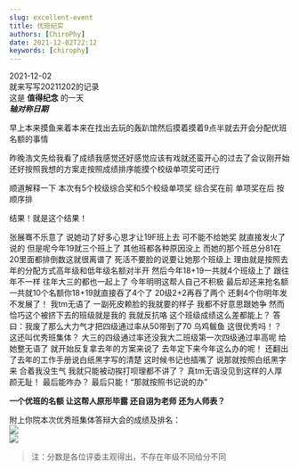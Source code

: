 ```yaml
---
slug: excellent-event
title: 优班纪实
authors: [ChiroPhy]
date: 2021-12-02T22:12
keywords: [chirophy]
---
```


2021-12-02  
就来写写20211202的记录  
这是 **值得纪念** 的一天  
***轴对称日期***  

<!--truncate-->

早上本来摸鱼来着本来在找出去玩的轰趴馆然后摸着摸着9点半就去开会分配优班名额的事情  

昨晚浩文先给我看了成绩我感觉还好感觉应该有戏就还蛮开心的过去了会议刚开始还好按照我想的方案走按照成绩排序能摸个校级单项奖可还行  

顺道解释一下 本次有5个校级综合奖和5个校级单项奖 综合奖在前 单项奖在后 按顺序排  

结果！就是这个结果！  

张展骞不乐意了 说她动了好多心思才让19F班上去 可不能不给她奖 就直接发火了说的 但是呢今年19就三个班上了 其他班都各种原因没上 而她的那个班总分81在20里面都排倒数这就很离谱了 死活不要脸的说要让她那个班级上 理由就是按照去年的分配方式高年级和低年级名额对半开 然后今年18+19一共就4个班级上了 跟往年不一样 往年大三的都也一起上了 今年明明这帮人自己不积极 最后却还来抢名额 一共就10个名额你18+19就直接吞了4个了 20级2+2再吞了两个 还剩4个你明年发不发展了！ 我tm无语了 一副死皮赖脸的我就要的样子 我都不好意思跟她争 然而恰巧这个被挤下去的班级就是我的 我就反抗咯 这个班级成绩这么差都能上？ 答曰：我废了那么大力气才把四级通过率从50带到了70 乌鸡鲅鱼 这很优秀吗！？ 这还叫优秀班集体？ 大三的四级通过率还没我大二班级第一次四级通过率高呢 给她整无语了 就开始反复拿去年的方案来说了 去年定下来今年这么办的呢！ 还翻出了去年的工作手册说白纸黑字写的清楚 这时候书记也插嘴了 说那就按照白纸黑字来 合着我没生气 我就只能被动挨打呗理都不讲了？ 真tm无语没见到这样的人厚颜无耻！ 最后能咋办？ 最后只能！“那就按照书记说的办”  

**一个优班的名额  让这帮人原形毕露   还自诩为老师   还为人师表？**  

附上你院本次优秀班集体答辩大会的成绩及排名：  
![](https://img-1255648810.cos.ap-guangzhou.myqcloud.com/wiki%2F2346312095.png)  
![](https://img-1255648810.cos.ap-guangzhou.myqcloud.com/wiki%2F520117691.png)  

>注：分数是各位评委主观得出，不存在年级不同给分不同  
